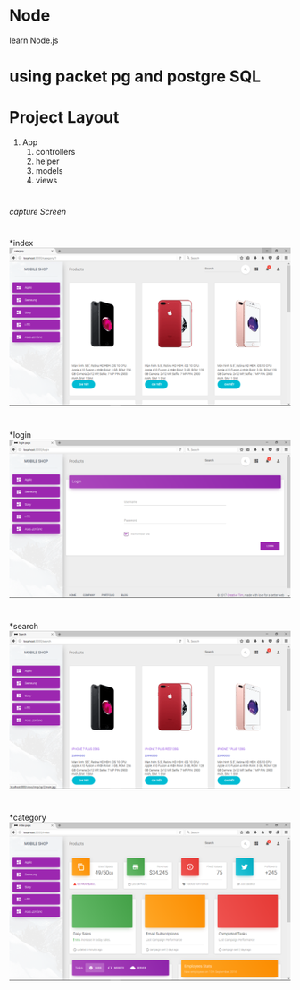 # Node
learn Node.js
# using packet pg and postgre SQL
# Project Layout
1. App
    1. controllers
    2. helper
    3. models
    4. views
#
*capture Screen*
#
*index
![index](/capture/Screenshot(11).png)
#
*login
![login](/capture/Screenshot(12).png)
#
*search
![search](/capture/Screenshot(13).png)
#
*category
![category](/capture/Screenshot(14).png)